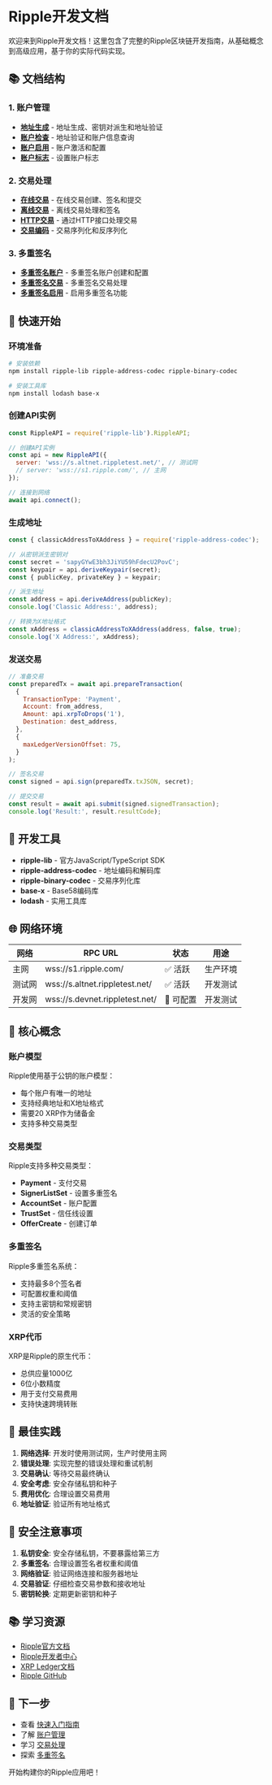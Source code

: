 # Ripple开发文档

欢迎来到Ripple开发文档！这里包含了完整的Ripple区块链开发指南，从基础概念到高级应用，基于你的实际代码实现。

## 📚 文档结构

### 1. 账户管理
- **[地址生成](./account/address.md)** - 地址生成、密钥对派生和地址验证
- **[账户检查](./account/check.md)** - 地址验证和账户信息查询
- **[账户启用](./account/enable.md)** - 账户激活和配置
- **[账户标志](./account/flag.md)** - 设置账户标志

### 2. 交易处理
- **[在线交易](./tx/online.md)** - 在线交易创建、签名和提交
- **[离线交易](./tx/offline.md)** - 离线交易处理和签名
- **[HTTP交易](./tx/http.md)** - 通过HTTP接口处理交易
- **[交易编码](./tx/codec.md)** - 交易序列化和反序列化

### 3. 多重签名
- **[多重签名账户](./multisig/account.md)** - 多重签名账户创建和配置
- **[多重签名交易](./multisig/tx.md)** - 多重签名交易处理
- **[多重签名启用](./multisig/enable.md)** - 启用多重签名功能

## 🚀 快速开始

### 环境准备
```bash
# 安装依赖
npm install ripple-lib ripple-address-codec ripple-binary-codec

# 安装工具库
npm install lodash base-x
```

### 创建API实例
```javascript
const RippleAPI = require('ripple-lib').RippleAPI;

// 创建API实例
const api = new RippleAPI({
  server: 'wss://s.altnet.rippletest.net/', // 测试网
  // server: 'wss://s1.ripple.com/', // 主网
});

// 连接到网络
await api.connect();
```

### 生成地址
```javascript
const { classicAddressToXAddress } = require('ripple-address-codec');

// 从密钥派生密钥对
const secret = 'sapyGYwE3bh3JiYU59hFdecU2PovC';
const keypair = api.deriveKeypair(secret);
const { publicKey, privateKey } = keypair;

// 派生地址
const address = api.deriveAddress(publicKey);
console.log('Classic Address:', address);

// 转换为X地址格式
const xAddress = classicAddressToXAddress(address, false, true);
console.log('X Address:', xAddress);
```

### 发送交易
```javascript
// 准备交易
const preparedTx = await api.prepareTransaction(
  {
    TransactionType: 'Payment',
    Account: from_address,
    Amount: api.xrpToDrops('1'),
    Destination: dest_address,
  },
  {
    maxLedgerVersionOffset: 75,
  }
);

// 签名交易
const signed = api.sign(preparedTx.txJSON, secret);

// 提交交易
const result = await api.submit(signed.signedTransaction);
console.log('Result:', result.resultCode);
```

## 🔧 开发工具

- **ripple-lib** - 官方JavaScript/TypeScript SDK
- **ripple-address-codec** - 地址编码和解码库
- **ripple-binary-codec** - 交易序列化库
- **base-x** - Base58编码库
- **lodash** - 实用工具库

## 🌐 网络环境

| 网络   | RPC URL                        | 状态     | 用途     |
| ------ | ------------------------------ | -------- | -------- |
| 主网   | wss://s1.ripple.com/           | ✅ 活跃   | 生产环境 |
| 测试网 | wss://s.altnet.rippletest.net/ | ✅ 活跃   | 开发测试 |
| 开发网 | wss://s.devnet.rippletest.net/ | 🔧 可配置 | 开发测试 |

## 📖 核心概念

### 账户模型
Ripple使用基于公钥的账户模型：
- 每个账户有唯一的地址
- 支持经典地址和X地址格式
- 需要20 XRP作为储备金
- 支持多种交易类型

### 交易类型
Ripple支持多种交易类型：
- **Payment** - 支付交易
- **SignerListSet** - 设置多重签名
- **AccountSet** - 账户配置
- **TrustSet** - 信任线设置
- **OfferCreate** - 创建订单

### 多重签名
Ripple多重签名系统：
- 支持最多8个签名者
- 可配置权重和阈值
- 支持主密钥和常规密钥
- 灵活的安全策略

### XRP代币
XRP是Ripple的原生代币：
- 总供应量1000亿
- 6位小数精度
- 用于支付交易费用
- 支持快速跨境转账

## 🎯 最佳实践

1. **网络选择**: 开发时使用测试网，生产时使用主网
2. **错误处理**: 实现完整的错误处理和重试机制
3. **交易确认**: 等待交易最终确认
4. **安全考虑**: 安全存储私钥和种子
5. **费用优化**: 合理设置交易费用
6. **地址验证**: 验证所有地址格式

## 🔐 安全注意事项

1. **私钥安全**: 安全存储私钥，不要暴露给第三方
2. **多重签名**: 合理设置签名者权重和阈值
3. **网络验证**: 验证网络连接和服务器地址
4. **交易验证**: 仔细检查交易参数和接收地址
5. **密钥轮换**: 定期更新密钥和种子

## 📚 学习资源

- [Ripple官方文档](https://xrpl.org/docs/)
- [Ripple开发者中心](https://developers.ripple.com/)
- [XRP Ledger文档](https://xrpl.org/)
- [Ripple GitHub](https://github.com/ripple)

## 🚀 下一步

- 查看 [快速入门指南](./intro.md)
- 了解 [账户管理](./account/address.md)
- 学习 [交易处理](./tx/online.md)
- 探索 [多重签名](./multisig/account.md)

开始构建你的Ripple应用吧！
